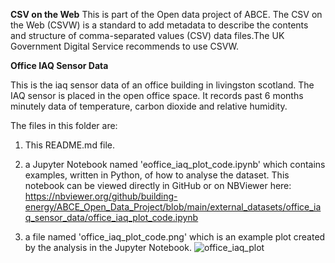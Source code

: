 **CSV on the Web**
This is part of the Open data project of ABCE.
The CSV on the Web (CSVW) is a standard to add metadata to describe the contents and structure of comma-separated values (CSV) data files.The UK Government Digital Service recommends to use CSVW.


**Office IAQ Sensor Data**

This is the iaq sensor data of an office building in livingston scotland.
The IAQ sensor is placed in the open office space. It records past 6 months minutely data of temperature, carbon dioxide and relative humidity.

The files in this folder are:

1. This README.md file.

2. a Jupyter Notebook named 'eoffice_iaq_plot_code.ipynb' which contains examples, written in Python, of how to analyse the dataset. This notebook can be viewed directly in GitHub or on NBViewer here: https://nbviewer.org/github/building-energy/ABCE_Open_Data_Project/blob/main/external_datasets/office_iaq_sensor_data/office_iaq_plot_code.ipynb
3. a file named 'office_iaq_plot_code.png' which is an example plot created by the analysis in the Jupyter Notebook.
![office_iaq_plot](https://user-images.githubusercontent.com/62925977/179420765-280e1e0a-6ded-4230-b66c-6f402cc7b225.png)
